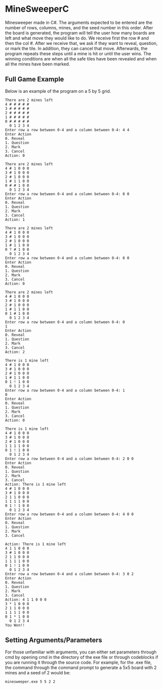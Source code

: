 # MineSweeperC
Minesweeper made in C#. The arguments expected to be entered are the number of rows, columns, mines, and the seed number in this order. After the board is generated, the program will tell the user how many boards are left and what move they would like to do. We receive first the row # and then the col #. After we receive that, we ask if they want to reveal, question, or mark the tile. In addition, they can cancel that move. Afterwards, the program repeats these steps until a mine is hit or until the user wins. The winning conditions are when all the safe tiles have been revealed and when all the mines have been marked.

**Full Game Example**
----------------------------
Below is an example of the program on a 5 by 5 grid.

```
There are 2 mines left
4 # # # # #
3 # # # # #
2 # # # # #
1 # # # # #
0 # # # # #
  0 1 2 3 4
Enter row a row between 0-4 and a column between 0-4: 4 4
Enter Action
0. Reveal
1. Question
2. Mark
3. Cancel
Action: 0

There are 2 mines left
4 # 1 0 0 0
3 # 1 0 0 0
2 # 1 0 0 0
1 # 1 1 0 0
0 # # 1 0 0
  0 1 2 3 4
Enter row a row between 0-4 and a column between 0-4: 0 0
Enter Action
0. Reveal
1. Question
2. Mark
3. Cancel
Action: 1

There are 2 mines left
4 # 1 0 0 0
3 # 1 0 0 0
2 # 1 0 0 0
1 # 1 1 0 0
0 ? # 1 0 0
  0 1 2 3 4
Enter row a row between 0-4 and a column between 0-4: 0 0
Enter Action
0. Reveal
1. Question
2. Mark
3. Cancel
Action: 0

There are 2 mines left
4 # 1 0 0 0
3 # 1 0 0 0
2 # 1 0 0 0
1 # 1 1 0 0
0 1 # 1 0 0
  0 1 2 3 4
Enter row a row between 0-4 and a column between 0-4: 0
1
Enter Action
0. Reveal
1. Question
2. Mark
3. Cancel
Action: 2

There is 1 mine left
4 # 1 0 0 0
3 # 1 0 0 0
2 # 1 0 0 0
1 # 1 1 0 0
0 1 ! 1 0 0
  0 1 2 3 4
Enter row a row between 0-4 and a column between 0-4: 1
0
Enter Action
0. Reveal
1. Question
2. Mark
3. Cancel
Action: 0

There is 1 mine left
4 # 1 0 0 0
3 # 1 0 0 0
2 # 1 0 0 0
1 1 1 1 0 0
0 1 ! 1 0 0
  0 1 2 3 4
Enter row a row between 0-4 and a column between 0-4: 2 0 0
Enter Action
0. Reveal
1. Question
2. Mark
3. Cancel
Action: There is 1 mine left
4 # 1 0 0 0
3 # 1 0 0 0
2 1 1 0 0 0
1 1 1 1 0 0
0 1 ! 1 0 0
  0 1 2 3 4
Enter row a row between 0-4 and a column between 0-4: 4 0 0
Enter Action
0. Reveal
1. Question
2. Mark
3. Cancel

Action: There is 1 mine left
4 1 1 0 0 0
3 # 1 0 0 0
2 1 1 0 0 0
1 1 1 1 0 0
0 1 ! 1 0 0
  0 1 2 3 4
Enter row a row between 0-4 and a column between 0-4: 3 0 2
Enter Action
0. Reveal
1. Question
2. Mark
3. Cancel
Action: 4 1 1 0 0 0
3 * 1 0 0 0
2 1 1 0 0 0
1 1 1 1 0 0
0 1 * 1 0 0
  0 1 2 3 4
You Won!!
```
**Setting Arguments/Parameters**
----------------------------
For those unfamiliar with arguments, you can either set parameters through cmd by opening cmd in the directory of the exe file or through codeblocks if you are running it through the source code. For example, for the .exe file, the command through the command prompt to generate a 5x5 board with 2 mines and a seed of 2 would be:
```
minesweeper.exe 5 5 2 2
```
